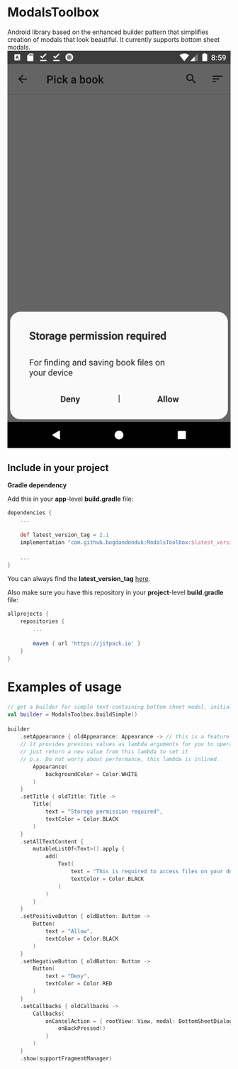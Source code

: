 
# ModalsToolbox 
  
  Android library based on the enhanced builder pattern that simplifies creation of modals that look beautiful. It currently supports bottom sheet modals.
  ![Example](https://github.com/bogdandonduk/ModalsToolbox/blob/master/device-2021-09-12-205941.png)
  
## Include in your project  
**Gradle dependency**  
  
Add this in your **app**-level **build.gradle** file:  
```groovy  
dependencies {  
	...  
  
	def latest_version_tag = 2.1
	implementation "com.github.bogdandonduk:ModalsToolbox:$latest_version_tag"  
  
	...  
}  
```  
You can always find the **latest_version_tag** [here](https://github.com/bogdandonduk/AppManualToolbox/releases).  
  
Also make sure you have this repository in your **project**-level **build.gradle** file:  
```groovy  
allprojects {  
	repositories {  
		...  
  
		maven { url 'https://jitpack.io' }  
	}  
}  
```  

# Examples of usage
```kotlin 
// get a builder for simple text-containing bottom sheet modal, initialize it and show: 
val builder = ModalsToolbox.buildSimple()

builder
	.setAppearance { oldAppearance: Appearance -> // this is a feature of the enhanced builder pattern,
	// it provides previous values as lambda arguments for you to operate on.
	// just return a new value from this lambda to set it
	// p.s. Do not worry about performance, this lambda is inlined.
		Appearance(
			backgroundColor = Color.WHITE
		)
	}
	.setTitle { oldTitle: Title ->
		Title(
			text = "Storage permission required",
			textColor = Color.BLACK
		)
	}
	.setAllTextContent {
		mutableListOf<Text>().apply {
			add(
				Text(
					text = "This is required to access files on your device",
					textColor = Color.BLACK
				)
			)
		}
	}
	.setPositiveButton { oldButton: Button ->
		Button(
			text = "Allow",
			textColor = Color.BLACK
		)
	}
	.setNegativeButton { oldButton: Button ->
		Button(
			text = "Deny",
			textColor = Color.RED
		)
	}
	.setCallbacks { oldCallbacks ->
		Callbacks(
			onCancelAction = { rootView: View, modal: BottomSheetDialogFragment ->
				onBackPressed()
			}
		)
	}
	.show(supportFragmentManager)
```
